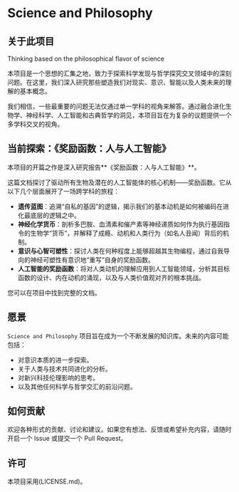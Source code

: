 # Science and Philosophy

## 关于此项目

Thinking based on the philosophical flavor of science

本项目是一个思想的汇集之地，致力于探索科学发现与哲学探究交叉领域中的深刻问题。在这里，我们深入研究那些塑造我们对现实、意识、智能以及人类未来的理解的基本概念。

我们相信，一些最重要的问题无法仅通过单一学科的视角来解答。通过融合进化生物学、神经科学、人工智能和古典哲学的洞见，本项目旨在为复杂的议题提供一个多学科交叉的视角。

## 当前探索：《奖励函数：人与人工智能》

本项目的开篇之作是深入研究报告**《奖励函数：人与人工智能》**。

这篇文档探讨了驱动所有生物及潜在的人工智能体的核心机制——奖励函数。它从以下几个层面展开了一场跨学科的旅程：

*   **遗传蓝图**：追溯“自私的基因”的逻辑，揭示我们的基本动机是如何被编码在进化最底层的逻辑之中。
*   **神经化学货币**：剖析多巴胺、血清素和催产素等神经递质如何作为执行基因指令的生物学“货币”，并解释了成瘾、动机和人类行为（如名人丑闻）背后的机制。
*   **意识与心智可塑性**：探讨人类在何种程度上能够超越其生物编程，通过自我导向的神经可塑性有意识地“重写”自身的奖励函数。
*   **人工智能的奖励函数**：将对人类动机的理解应用到人工智能领域，分析其目标函数的设计、内在动机的涌现，以及与人类价值观对齐的根本挑战。

您可以在项目中找到完整的文档。

## 愿景

`Science and Philosophy` 项目旨在成为一个不断发展的知识库。未来的内容可能包括：

*   对意识本质的进一步探索。
*   关于人类与技术共同进化的分析。
*   对新兴科技伦理影响的思考。
*   以及其他任何科学与哲学交汇的前沿问题。

## 如何贡献

欢迎各种形式的贡献、讨论和建议。如果您有想法、反馈或希望补充内容，请随时开启一个 Issue 或提交一个 Pull Request。

## 许可

本项目采用(LICENSE.md)。
